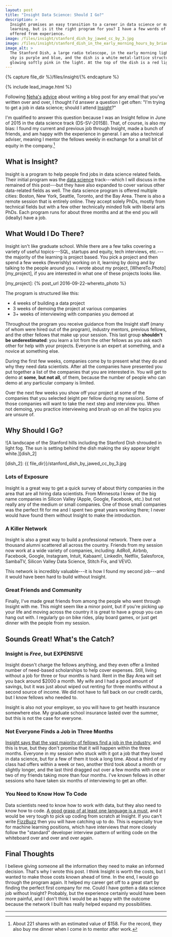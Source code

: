 ```yaml
---
layout: post
title: "Insight Data Science: Should I Go?"
description: >
  Insight promises an easy transition to a career in data science or machine
  learning, but is it the right program for you? I have a few words of advice
  offered from experience.
image: /files/insight/stanford_dish_by_jawed_cc_by_3.jpg
image: /files/insight/stanford_dish_in_the_early_morning_hours_by_brianhama_cc_by_sa_4.jpg
image_alt: >
  The Stanford Dish, a large radio telescope, in the early morning light. The
  sky is purple and blue, and the dish is a white metal-lattice structure
  glowing softly pink in the light. At the top of the dish is a red light.
---
```


{% capture file_dir %}/files/insight/{% endcapture %}

{% include lead_image.html %}

Following [Neha's][neha] [advice][advice] about writing a blog post for any
email that you've written over and over, I thought I'd answer a question I get
often: "I'm trying to get a job in data science; should I attend
[Insight][insight]?"

[neha]: https://twitter.com/nerdneha
[advice]: https://twitter.com/math_rachel/status/822958139343446016
[insight]: https://www.insightdatascience.com/

I'm qualified to answer this question because I was an Insight fellow in June
of 2015 in the data science track (DS-SV-2015B). That, of course, is also my
bias: I found my current and previous job through Insight, made a bunch of friends, and am
happy with the experience in general. I am also a technical adviser, meaning I
mentor the fellows weekly in exchange for a small bit of equity in the
company.[^1]

## What is Insight?

Insight is a program to help people find jobs in data science related fields.
Their initial program was the [data science][insight] track---which I will
discuss in the remained of this post---but they have also expanded to cover
various other data-related fields as well. The data science program is offered
multiple cities: Boston, New York, Seattle, Toronto, and the Bay Area. There
is also a remote session that is entirely online. They accept solely PhDs,
mostly from technical fields but with a few other technically minded folk with
liberal arts PhDs. Each program runs for about three months and at the end you
will (ideally) have a job.

## What Would I Do There?

Insight isn't like graduate school. While there are a few talks covering a variety
of useful topics---SQL, startups and equity, tech interviews, etc.---the
majority of the learning is project based. You pick a project and then spend a
few weeks (feverishly) working on it, learning by doing and by talking to the
people around you. I wrote about my project, [WhereTo.Photo][my_project], if
you are interested in what one of these projects looks like.

[my_project]: {% post_url 2016-09-22-whereto_photo %}

The program is structured like this:

- 4 weeks of building a data project
- 3 weeks of demoing the project at various companies
- 3+ weeks of interviewing with companies you demoed at

Throughout the program you receive guidance from the Insight staff (many of
whom were hired out of the program), industry mentors, previous fellows, and
the other fellows that make up your session. This last group **shouldn't be
underestimated**: you learn a lot from the other fellows as you ask each other
for help with your projects. Everyone is an expert at something, and a novice
at something else.

During the first few weeks, companies come by to present what they do and why
they need data scientists. After all the companies have presented you put
together a list of the companies that you are interested in. You will get to
demo at **some**, **but not all**, of them, because the number of people who
can demo at any particular company is limited.

Over the next few weeks you show off your project at some of the companies
that you selected (eight per fellow during my session). Some of those
companies will want to take the next step and interview you. When not demoing,
you practice interviewing and brush up on all the topics you are unsure of.

## Why Should I Go?

![A landscape of the Stanford hills including the Stanford Dish shrouded in
light fog. The sun is setting behind the dish making the sky appear bright
white.][dish_2]

[dish_2]: {{ file_dir}}/stanford_dish_by_jawed_cc_by_3.jpg

### Lots of Exposure

Insight is a great way to get a quick survey of about thirty companies in the
area that are all hiring data scientists. From Minnesota I knew of the big
name companies in Silicon Valley (Apple, Google, Facebook, etc.) but not
really any of the medium or small companies. One of those small companies was
the perfect fit for me and I spent two great years working there; I never
would have found them without Insight to make the introduction.

### A Killer Network

Insight is also a great way to build a professional network. There over a
thousand alumni scattered all across the country. Friends from my session now
work at a wide variety of companies, including:
AdRoll, 
Airbnb, 
Facebook, 
Google, 
Instagram, 
Intuit, 
Kabaam!, 
LinkedIn, 
Netflix, 
Salesforce, 
SambaTV, 
Silicon Valley Data Science, 
Stitch Fix, 
and
VEVO.

This network is incredibly valuable---it is how I found my second job---and it
would have been hard to build without Insight.

### Great Friends and Community

Finally, I've made great friends from among the people who went through
Insight with me. This might seem like a minor point, but if you're picking up
your life and moving across the country it is great to have a group you can
hang out with. I regularly go on bike rides, play board games, or just get
dinner with the people from my session.

## Sounds Great! What's the Catch?

### Insight is _Free_, but **EXPENSIVE**

Insight doesn't charge the fellows anything, and they even offer a limited
number of need-based scholarships to help cover expenses. Still, living
without a job for three or four months is hard. Rent in the Bay Area will set
you back around $2000 a month. My wife and I had a good amount of savings, but
it was just about wiped out renting for three months without a second source
of income. We did not have to fall back on our credit cards, but I know
fellows who needed to.

Insight is also not your employer, so you will have to get health insurance
somewhere else. My graduate school insurance lasted over the summer, but this
is not the case for everyone.

### Not Everyone Finds a Job in Three Months

[Insight says that the vast majority of fellows find a job in the
industry][faq], and this is true, but they don't promise that it will happen
within the three months. Everyone in my session who stuck with it got a job
that they loved in data science, but for a few of them it took a long time.
About a third of my class had offers within a week or two, another third took
about a month or slightly longer, and the last third dragged out over a few
months with one or two of my friends taking more than four months. I've known
fellows in other sessions who have taken six months of interviewing to get an
offer.

[faq]: https://www.insightdatascience.com/faq

### You Need to Know How To Code

Data scientists need to know how to work with data, but they also need to know
how to code. [A good grasp of at least one language is a must][prepare], and
it would be very tough to pick up coding from scratch at Insight. If you can't
write [FizzBuzz][fizz] then you will have catching up to do. This is
especially true for machine learning positions, which have interviews that
more closely follow the "standard" developer interview pattern of writing code
on the whiteboard over and over and over again.

[prepare]: https://blog.insightdatascience.com/preparing-for-the-transition-to-data-science-e9194c90b42c
[fizz]: https://imranontech.com/2007/01/24/using-fizzbuzz-to-find-developers-who-grok-coding/

## Final Thoughts

I believe giving someone all the information they need to make an informed
decision. That's why I wrote this post. I think Insight is worth the costs,
but I wanted to make those costs known ahead of time. In the end, I would go
through the program again. It helped my career get off to a great start by
finding the perfect first company for me. Could I have gotten a data science
job without Insight? Probably, but the experience certainly would have been
more painful, and I don't think I would be as happy with the outcome because
the network I built has really helped expand my possibilities.

---

[^1]: About 221 shares with an estimated value of $158. For the record, they also buy me dinner when I come in to mentor after work.
